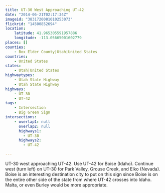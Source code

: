 ```yaml
---
title: UT-30 West Approaching UT-42
date: "2014-06-21T02:17:34Z"
imageid: "3831720081010253073"
flickrid: "14500852694"
location:
    latitude: 41.965305591957886
    longitude: -113.05665001602779
places: []
counties:
    - Box Elder County|Utah|United States
countries:
    - United States
states:
    - Utah|United States
highwaytypes:
    - Utah State Highway
    - Utah State Highway
highways:
    - UT-30
    - UT-42
tags:
    - Intersection
    - Big Green Sign
intersections:
    - overlap1: null
      overlap2: null
      highways1:
        - UT-30
      highways2:
        - UT-42

---
```

UT-30 west approaching UT-42.  Use UT-42 for Boise (Idaho).  Continue west (turn left) on UT-30 for Park Valley, Grouse Creek, and Elko (Nevada).  Boise is an interesting destination city to put on this sign since Boise is on the entire other side of the state from where UT-42 crosses into Idaho.  Malta, or even Burley would be more appropriate.